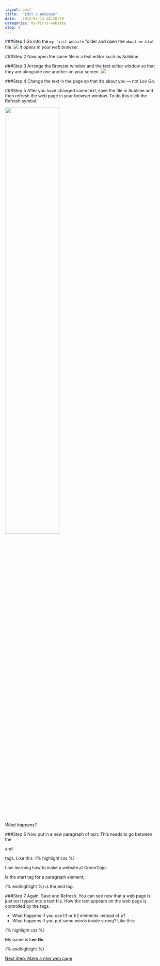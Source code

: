 ```yaml
---
layout: post
title:  "Edit a Webpage"
date:   2015-03-11 20:28:49
categories: my-first-website
step: 2
---
```



###Step 1
Go into the `my-first-website` folder and open the `about-me.html` file.
<img src="{{site.baseurl}}/assets/edit-webpage-open.png" />
_It opens in your web browser._

###Step 2
Now open the same file in a text editor such as Sublime.

###Step 3
Arrange the Browser window and the text editor window so that they are alongside one another on your screen.
<img src="{{site.baseurl}}/assets/edit-page-sublime-browser.png" />


###Step 4
Change the text in the page so that it’s about you — not _Lee Go_.

###Step 5
After you have changed some text, save the file in Sublime and then refresh the web page in your browser window. To do this click the Refresh symbol.

<img src="{{site.baseurl}}/assets/edit-page-refresh.png" width="60%" />

_What happens?_

###Step 6
Now put in a new paragraph of text. This needs to go between the <p> and </p> tags.
Like this:
{% highlight css %}
<p>I am learning how to make a website at CoderDojo.</p>
<p> is the start tag for a paragraph element, </p>
{% endhighlight %}
is the end tag.


###Step 7
Again, Save and Refresh.
You can see now that a web page is just text typed into a text file. How the text appears on the web page is controlled by the tags.
* What happens if you use h1 or h2 elements instead of p?
* What happens if you put some words inside strong? Like this:

{% highlight css %}
<p>My name is <strong>Lee Go</strong></p>
{% endhighlight %}


<a href="{{site.baseurl}}{% post_url 2015-03-12-make-a-new-webpage %}" class="btn next-step pull-right">Next Step: Make a new web page</a>

